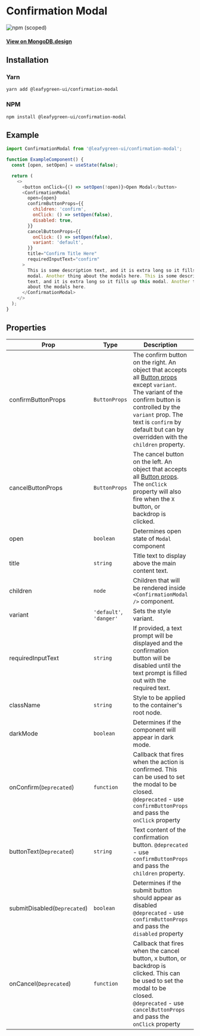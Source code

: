 # Confirmation Modal

![npm (scoped)](https://img.shields.io/npm/v/@leafygreen-ui/confirmation-modal.svg)

#### [View on MongoDB.design](https://www.mongodb.design/component/confirmation-modal/example/)

## Installation

### Yarn

```shell
yarn add @leafygreen-ui/confirmation-modal
```

### NPM

```shell
npm install @leafygreen-ui/confirmation-modal
```

## Example

```js
import ConfirmationModal from '@leafygreen-ui/confirmation-modal';

function ExampleComponent() {
  const [open, setOpen] = useState(false);

  return (
    <>
      <button onClick={() => setOpen(!open)}>Open Modal</button>
      <ConfirmationModal
        open={open}
        confirmButtonProps={{
          children: 'confirm',
          onClick: () => setOpen(false),
          disabled: true,
        }}
        cancelButtonProps={{
          onClick: () => setOpen(false),
          variant: 'default',
        }}
        title="Confirm Title Here"
        requiredInputText="confirm"
      >
        This is some description text, and it is extra long so it fills up this
        modal. Another thing about the modals here. This is some description
        text, and it is extra long so it fills up this modal. Another thing
        about the modals here.
      </ConfirmationModal>
    </>
  );
}
```

## Properties

| Prop                         | Type                    | Description                                                                                                                                                                                                                                                                                                                                       | Default     |
| ---------------------------- | ----------------------- | ------------------------------------------------------------------------------------------------------------------------------------------------------------------------------------------------------------------------------------------------------------------------------------------------------------------------------------------------- | ----------- |
| confirmButtonProps           | `ButtonProps`           | The confirm button on the right. An object that accepts all [Button props](https://github.com/mongodb/leafygreen-ui/blob/main/packages/button/README.md#properties) except `variant`. The variant of the confirm button is controlled by the `variant` prop. The text is `confirm` by default but can by overridden with the `children` property. |             |
| cancelButtonProps            | `ButtonProps`           | The cancel button on the left. An object that accepts all [Button props](https://github.com/mongodb/leafygreen-ui/blob/main/packages/button/README.md#properties). The `onClick` property will also fire when the `X` button, or backdrop is clicked.                                                                                             |             |
| open                         | `boolean`               | Determines open state of `Modal` component                                                                                                                                                                                                                                                                                                        | `false`     |
| title                        | `string`                | Title text to display above the main content text.                                                                                                                                                                                                                                                                                                |             |
| children                     | `node`                  | Children that will be rendered inside `<ConfirmationModal />` component.                                                                                                                                                                                                                                                                          |             |
| variant                      | `'default'`, `'danger'` | Sets the style variant.                                                                                                                                                                                                                                                                                                                           | `'default'` |
| requiredInputText            | `string`                | If provided, a text prompt will be displayed and the confirmation button will be disabled until the text prompt is filled out with the required text.                                                                                                                                                                                             |             |
| className                    | `string`                | Style to be applied to the container's root node.                                                                                                                                                                                                                                                                                                 |             |
| darkMode                     | `boolean`               | Determines if the component will appear in dark mode.                                                                                                                                                                                                                                                                                             | `false`     |
| onConfirm(`Deprecated`)      | `function`              | Callback that fires when the action is confirmed. This can be used to set the modal to be closed. `@deprecated` - use `confirmButtonProps` and pass the `onClick` property                                                                                                                                                                        | `() => {}`  |
| buttonText(`Deprecated`)     | `string`                | Text content of the confirmation button. `@deprecated` - use `confirmButtonProps` and pass the `children` property.                                                                                                                                                                                                                               |             |
| submitDisabled(`Deprecated`) | `boolean`               | Determines if the submit button should appear as disabled `@deprecated` - use `confirmButtonProps` and pass the `disabled` property                                                                                                                                                                                                               | `false`     |
| onCancel(`Deprecated`)       | `function`              | Callback that fires when the cancel button, x button, or backdrop is clicked. This can be used to set the modal to be closed. `@deprecated` - use `cancelButtonProps` and pass the `onClick` property                                                                                                                                             | `() => {}`  |
